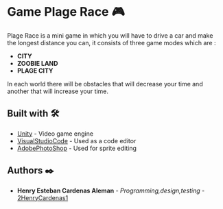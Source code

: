 # Game Plage Race :video_game:
Plage Race is a mini game in which you will have to drive a car and make the longest distance you can, it consists of three game modes which are :

- **CITY**
- **ZOOBIE LAND** 
- **PLAGE CITY** 

In each world there will be obstacles that will decrease your time and another that will increase your time.

## Built with 🛠️

* [Unity](https://unity3d.com/es/get-unity/download) - Video game engine
* [VisualStudioCode](https://code.visualstudio.com/download) - Used as a code editor
* [AdobePhotoShop](https://www.adobe.com/la/products/photoshop.html) - Used for sprite editing

## Authors ✒️

* **Henry Esteban Cardenas Aleman** - *Programming,design,testing* - [2HenryCardenas1](https://github.com/2HenryCardena1)

